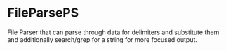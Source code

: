FileParsePS
===========

File Parser that can parse through data for delimiters and substitute them and additionally search/grep for a string for more focused output.
